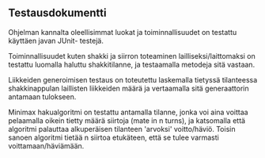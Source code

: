 ## Testausdokumentti

Ohjelman kannalta oleellisimmat luokat ja toiminnallisuudet on testattu käyttäen javan JUnit- testejä.

Toiminnallisuudet kuten shakki ja siirron toteaminen lailliseksi/laittomaksi on testattu luomalla haluttu shakkitilanne, ja testaamalla metodeja sitä vastaan.

Liikkeiden generoimisen testaus on toteutettu laskemalla tietyssä tilanteessa shakkinappulan laillisten liikkeiden määrä ja vertaamalla sitä generaattorin antamaan tulokseen.

Minimax hakualgoritmi on testattu antamalla tilanne, jonka voi aina voittaa pelaamalla oikein tietty määrä siirtoja (mate in n turns), ja katsomalla että algoritmi palauttaa alkuperäisen tilanteen 'arvoksi' voitto/häviö. Toisin sanoen algoritmi tietää n siirtoa etukäteen, että se tulee varmasti voittamaan/häviämään.
